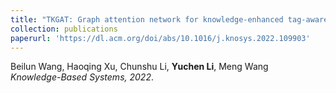 ```yaml
---
title: "TKGAT: Graph attention network for knowledge-enhanced tag-aware recommendation system"
collection: publications
paperurl: 'https://dl.acm.org/doi/abs/10.1016/j.knosys.2022.109903'
---
```

Beilun Wang, Haoqing Xu, Chunshu Li, <b>Yuchen Li</b>, Meng Wang<br>
<i>Knowledge-Based Systems, 2022</i>.<br>
